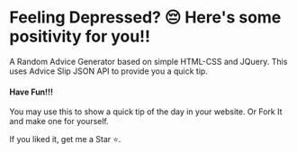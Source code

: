 # Feeling Depressed? :pensive: Here's some positivity for you!!

A Random Advice Generator based on simple HTML-CSS and JQuery. This uses Advice Slip JSON API to provide you a quick tip. 

#### Have Fun!!!

You may use this to show a quick tip of the day in your website. Or Fork It and make one for yourself.

If you liked it, get me a Star ⭐.
